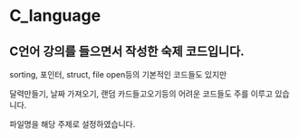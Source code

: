 # C_language


## C언어 강의를 들으면서 작성한 숙제 코드입니다.

sorting, 포인터, struct, file open등의 기본적인 코드들도 있지만

달력만들기, 날짜 가져오기, 랜덤 카드들고오기등의 어려운 코드들도 주를 이루고 있습니다.

파일명을 해당 주제로 설정하였습니다. 
